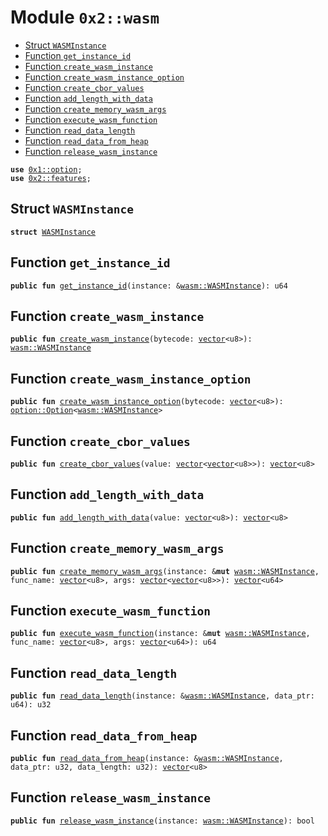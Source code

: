 
<a name="0x2_wasm"></a>

# Module `0x2::wasm`



-  [Struct `WASMInstance`](#0x2_wasm_WASMInstance)
-  [Function `get_instance_id`](#0x2_wasm_get_instance_id)
-  [Function `create_wasm_instance`](#0x2_wasm_create_wasm_instance)
-  [Function `create_wasm_instance_option`](#0x2_wasm_create_wasm_instance_option)
-  [Function `create_cbor_values`](#0x2_wasm_create_cbor_values)
-  [Function `add_length_with_data`](#0x2_wasm_add_length_with_data)
-  [Function `create_memory_wasm_args`](#0x2_wasm_create_memory_wasm_args)
-  [Function `execute_wasm_function`](#0x2_wasm_execute_wasm_function)
-  [Function `read_data_length`](#0x2_wasm_read_data_length)
-  [Function `read_data_from_heap`](#0x2_wasm_read_data_from_heap)
-  [Function `release_wasm_instance`](#0x2_wasm_release_wasm_instance)


<pre><code><b>use</b> <a href="">0x1::option</a>;
<b>use</b> <a href="features.md#0x2_features">0x2::features</a>;
</code></pre>



<a name="0x2_wasm_WASMInstance"></a>

## Struct `WASMInstance`



<pre><code><b>struct</b> <a href="wasm.md#0x2_wasm_WASMInstance">WASMInstance</a>
</code></pre>



<a name="0x2_wasm_get_instance_id"></a>

## Function `get_instance_id`



<pre><code><b>public</b> <b>fun</b> <a href="wasm.md#0x2_wasm_get_instance_id">get_instance_id</a>(instance: &<a href="wasm.md#0x2_wasm_WASMInstance">wasm::WASMInstance</a>): u64
</code></pre>



<a name="0x2_wasm_create_wasm_instance"></a>

## Function `create_wasm_instance`



<pre><code><b>public</b> <b>fun</b> <a href="wasm.md#0x2_wasm_create_wasm_instance">create_wasm_instance</a>(bytecode: <a href="">vector</a>&lt;u8&gt;): <a href="wasm.md#0x2_wasm_WASMInstance">wasm::WASMInstance</a>
</code></pre>



<a name="0x2_wasm_create_wasm_instance_option"></a>

## Function `create_wasm_instance_option`



<pre><code><b>public</b> <b>fun</b> <a href="wasm.md#0x2_wasm_create_wasm_instance_option">create_wasm_instance_option</a>(bytecode: <a href="">vector</a>&lt;u8&gt;): <a href="_Option">option::Option</a>&lt;<a href="wasm.md#0x2_wasm_WASMInstance">wasm::WASMInstance</a>&gt;
</code></pre>



<a name="0x2_wasm_create_cbor_values"></a>

## Function `create_cbor_values`



<pre><code><b>public</b> <b>fun</b> <a href="wasm.md#0x2_wasm_create_cbor_values">create_cbor_values</a>(value: <a href="">vector</a>&lt;<a href="">vector</a>&lt;u8&gt;&gt;): <a href="">vector</a>&lt;u8&gt;
</code></pre>



<a name="0x2_wasm_add_length_with_data"></a>

## Function `add_length_with_data`



<pre><code><b>public</b> <b>fun</b> <a href="wasm.md#0x2_wasm_add_length_with_data">add_length_with_data</a>(value: <a href="">vector</a>&lt;u8&gt;): <a href="">vector</a>&lt;u8&gt;
</code></pre>



<a name="0x2_wasm_create_memory_wasm_args"></a>

## Function `create_memory_wasm_args`



<pre><code><b>public</b> <b>fun</b> <a href="wasm.md#0x2_wasm_create_memory_wasm_args">create_memory_wasm_args</a>(instance: &<b>mut</b> <a href="wasm.md#0x2_wasm_WASMInstance">wasm::WASMInstance</a>, func_name: <a href="">vector</a>&lt;u8&gt;, args: <a href="">vector</a>&lt;<a href="">vector</a>&lt;u8&gt;&gt;): <a href="">vector</a>&lt;u64&gt;
</code></pre>



<a name="0x2_wasm_execute_wasm_function"></a>

## Function `execute_wasm_function`



<pre><code><b>public</b> <b>fun</b> <a href="wasm.md#0x2_wasm_execute_wasm_function">execute_wasm_function</a>(instance: &<b>mut</b> <a href="wasm.md#0x2_wasm_WASMInstance">wasm::WASMInstance</a>, func_name: <a href="">vector</a>&lt;u8&gt;, args: <a href="">vector</a>&lt;u64&gt;): u64
</code></pre>



<a name="0x2_wasm_read_data_length"></a>

## Function `read_data_length`



<pre><code><b>public</b> <b>fun</b> <a href="wasm.md#0x2_wasm_read_data_length">read_data_length</a>(instance: &<a href="wasm.md#0x2_wasm_WASMInstance">wasm::WASMInstance</a>, data_ptr: u64): u32
</code></pre>



<a name="0x2_wasm_read_data_from_heap"></a>

## Function `read_data_from_heap`



<pre><code><b>public</b> <b>fun</b> <a href="wasm.md#0x2_wasm_read_data_from_heap">read_data_from_heap</a>(instance: &<a href="wasm.md#0x2_wasm_WASMInstance">wasm::WASMInstance</a>, data_ptr: u32, data_length: u32): <a href="">vector</a>&lt;u8&gt;
</code></pre>



<a name="0x2_wasm_release_wasm_instance"></a>

## Function `release_wasm_instance`



<pre><code><b>public</b> <b>fun</b> <a href="wasm.md#0x2_wasm_release_wasm_instance">release_wasm_instance</a>(instance: <a href="wasm.md#0x2_wasm_WASMInstance">wasm::WASMInstance</a>): bool
</code></pre>
